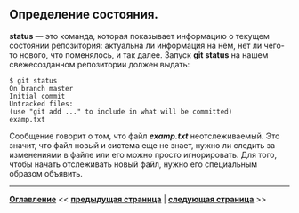 ## Определение состояния.
**status** — это команда, которая показывает информацию о текущем состоянии репозитория: актуальна ли информация на нём, нет ли чего-то нового, что поменялось, и так далее. Запуск **git status** на нашем свежесозданном репозитории должен выдать:
```
$ git status
On branch master
Initial commit
Untracked files:
(use "git add ..." to include in what will be committed)
examp.txt
```

Сообщение говорит о том, что файл ***examp.txt*** неотслеживаемый. Это значит, что файл новый и система еще не знает, нужно ли следить за изменениями в файле или его можно просто игнорировать. Для того, чтобы начать отслеживать новый файл, нужно его специальным образом объявить.

---
**[Оглавление](./readme.md)**  << **[предыдущая страница](./creating-repository.md)**  |  **[следующая страница](./preparing-files.md)** >>